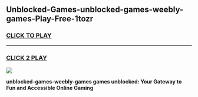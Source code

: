 
## Unblocked-Games-unblocked-games-weebly-games-Play-Free-1tozr
<h3>
<a href="https://premium76.site?title=unblocked-games-weebly-games&ref=20A">CLICK TO PLAY</a></h3>
<hr>

<h3>
<a href="https://premium76.site?title=unblocked-games-weebly-games&ref=20A">CLICK 2 PLAY</a>
  
</h3>

<a href="https://premium76.site?title=unblocked-games-weebly-games&ref=20A"><img src="https://clearcache.store/games.png"></a>


**unblocked-games-weebly-games games unblocked: Your Gateway to Fun and Accessible Online Gaming**
